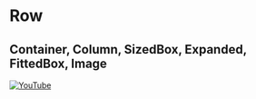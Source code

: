 # Row
## Container, Column, SizedBox, Expanded, FittedBox, Image


[![YouTube](https://img.youtube.com/vi/b2Hjh8kHYCw/0.jpg)](https://youtu.be/b2Hjh8kHYCw "Row | Container, Column, SizedBox, Expanded, FittedBox, Image")

